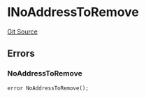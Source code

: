 # INoAddressToRemove
[Git Source](https://github.com/thrackle-io/tron/blob/effe36d0b962730eb7c7e200cfcfde3ca3773db8/src/common/IErrors.sol)


## Errors
### NoAddressToRemove

```solidity
error NoAddressToRemove();
```

